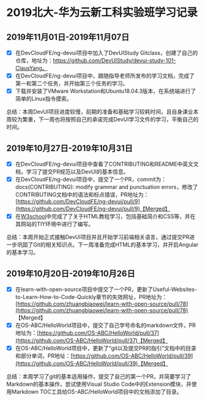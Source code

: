 # 2019北大-华为云新工科实验班学习记录

## 2019年11月01日-2019年11月07日
 - [x] 在DevCloudFE/ng-devui项目中加入了DevUIStudy Gitclass，创建了自己的仓库，地址为：https://github.com/DevUIStudy/devui-study-101-ClausYang。
 - [x] 在DevCloudFE/ng-devui项目中，跟随指导老师所发布的学习文档，完成了第一和第二个任务，并开始第三个任务的学习。
 - [x] 下载并安装了VMware Workstation和Ubuntu18.04.3版本，在系统端进行了简单的Linux指令摸索。

总结：本周DevUI项目进度较慢，前期的准备和基础学习较耗时间，且自身课业本周较为繁重，下一周也将按照自己的承诺完成DevUI学习文件的学习，平衡自己的时间。

## 2019年10月27日-2019年10月31日
 - [x] 在DevCloudFE/ng-devui项目中查看了CONTRIBUTING和README中英文文档，学习了提交PR规范以及DevUI的基本信息。
 - [x] 在DevCloudFE/ng-devui项目中，提交了一个PR，commit为：docs(CONTRIBUTING): modify grammar and punctuation errors，修改了CONTRIBUTING文档中的语法和标点错误，PR地址为：[https://github.com/DevCloudFE/ng-devui/pull/9](https://github.com/DevCloudFE/ng-devui/pull/9)【Merged】
 - [x] 在[W3school](https://www.w3school.com.cn/index.html)中完成了了关于HTML教程学习，包括基础简介和CSS等，并在其网站的TIY环境中进行了编写。

总结：本周开始正式接触DevUI项目并且开始学习前端相关语言，通过提交PR进一步巩固了Git的相关知识点。下一周准备完成HTML的基本学习，并开启Angular的基本学习。

## 2019年10月20日-2019年10月26日
 - [x] 在learn-with-open-source项目中提交了一个PR，更新了Useful-Websites-to-Learn-How-to-Code-Quickly章节的失效网址，PR地址为：[https://github.com/zhuangbiaowei/learn-with-open-source/pull/78](https://github.com/zhuangbiaowei/learn-with-open-source/pull/78) 【Merged】
 - [x] 在OS-ABC/HelloWorld项目中，提交了自己学号命名的markdown文件，PR地址为：[https://github.com/OS-ABC/HelloWorld/pull/37](https://github.com/OS-ABC/HelloWorld/pull/37)【Merged】
 - [x] 在OS-ABC/HelloWorld项目中，更新了“git以及提交PR的指引”文档中的目录和部分单词，PR地址：[https://github.com/OS-ABC/HelloWorld/pull/39](https://github.com/OS-ABC/HelloWorld/pull/39)【Merged】

总结：本周学习了git的基本适用操作，提交了自己的第一个PR，并简要学习了Markdown的基本操作，尝试使用Visual Studio Code中的Extension模块，并使用Markdown TOC工具给OS-ABC/HelloWorld项目中的文档添加了目录。 
